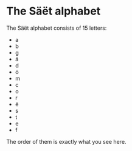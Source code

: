 # The Säët alphabet
The Säët alphabet consists of 15 letters:
- a
- b
- g
- ä
- d
- ö
- m
- c
- o
- r
- ë
- s
- t
- e
- f

The order of them is exactly what you see here.